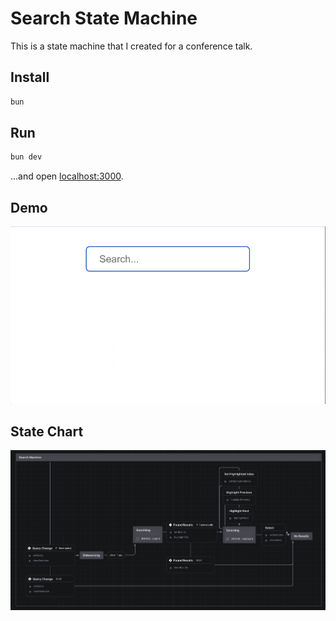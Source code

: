 # Search State Machine

This is a state machine that I created for a conference talk.

## Install

```bash
bun
```

## Run

```bash
bun dev
```

...and open [localhost:3000](http://localhost:3000).

## Demo

![Search Demo](search.gif)

## State Chart

![State Chart](statechart.png)
